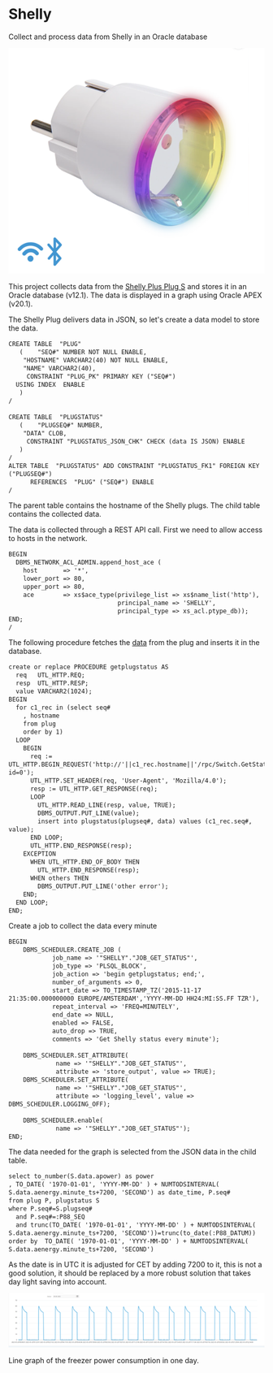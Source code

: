 # Shelly
Collect and process data from Shelly in an Oracle database

![Shelly Plus Plug S](https://github.com/shinypebbles/Shelly/blob/main/shellyplusplugs.png)

This project collects data from the [Shelly Plus Plug S](https://www.shelly.cloud/en/products/shop/shelly-plus-plug-s) and stores it in an Oracle database (v12.1). The data is displayed in a graph using Oracle APEX (v20.1).

The Shelly Plug delivers data in JSON, so let's create a data model to store the data.

```
CREATE TABLE  "PLUG" 
   (	"SEQ#" NUMBER NOT NULL ENABLE, 
	"HOSTNAME" VARCHAR2(40) NOT NULL ENABLE, 
	"NAME" VARCHAR2(40), 
	 CONSTRAINT "PLUG_PK" PRIMARY KEY ("SEQ#")
  USING INDEX  ENABLE
   )
/

CREATE TABLE  "PLUGSTATUS" 
   (	"PLUGSEQ#" NUMBER, 
	"DATA" CLOB, 
	 CONSTRAINT "PLUGSTATUS_JSON_CHK" CHECK (data IS JSON) ENABLE
   )
/
ALTER TABLE  "PLUGSTATUS" ADD CONSTRAINT "PLUGSTATUS_FK1" FOREIGN KEY ("PLUGSEQ#")
	  REFERENCES  "PLUG" ("SEQ#") ENABLE
/
```

The parent table contains the hostname of the Shelly plugs. The child table contains the collected data.

The data is collected through a REST API call. First we need to allow access to hosts in the network.

```
BEGIN
  DBMS_NETWORK_ACL_ADMIN.append_host_ace (
    host       => '*', 
    lower_port => 80,
    upper_port => 80,
    ace        => xs$ace_type(privilege_list => xs$name_list('http'),
                              principal_name => 'SHELLY',
                              principal_type => xs_acl.ptype_db)); 
END;
/
```
The following procedure fetches the [data](https://shelly-api-docs.shelly.cloud/gen2/ComponentsAndServices/Switch/#status) from the plug and inserts it in the database.
```
create or replace PROCEDURE getplugstatus AS
  req   UTL_HTTP.REQ;
  resp  UTL_HTTP.RESP;
  value VARCHAR2(1024);
BEGIN
  for c1_rec in (select seq# 
    , hostname
    from plug
    order by 1)
  LOOP
    BEGIN
      req := UTL_HTTP.BEGIN_REQUEST('http://'||c1_rec.hostname||'/rpc/Switch.GetStatus?id=0');
      UTL_HTTP.SET_HEADER(req, 'User-Agent', 'Mozilla/4.0');
      resp := UTL_HTTP.GET_RESPONSE(req);
      LOOP
        UTL_HTTP.READ_LINE(resp, value, TRUE);
        DBMS_OUTPUT.PUT_LINE(value);
        insert into plugstatus(plugseq#, data) values (c1_rec.seq#, value);
      END LOOP;
      UTL_HTTP.END_RESPONSE(resp);
    EXCEPTION
      WHEN UTL_HTTP.END_OF_BODY THEN
        UTL_HTTP.END_RESPONSE(resp);
      WHEN others THEN
        DBMS_OUTPUT.PUT_LINE('other error');
    END;
  END LOOP;
END;
```
Create a job to collect the data every minute
```
BEGIN
    DBMS_SCHEDULER.CREATE_JOB (
            job_name => '"SHELLY"."JOB_GET_STATUS"',
            job_type => 'PLSQL_BLOCK',
            job_action => 'begin getplugstatus; end;',
            number_of_arguments => 0,
            start_date => TO_TIMESTAMP_TZ('2015-11-17 21:35:00.000000000 EUROPE/AMSTERDAM','YYYY-MM-DD HH24:MI:SS.FF TZR'),
            repeat_interval => 'FREQ=MINUTELY',
            end_date => NULL,
            enabled => FALSE,
            auto_drop => TRUE,
            comments => 'Get Shelly status every minute');
 
    DBMS_SCHEDULER.SET_ATTRIBUTE( 
             name => '"SHELLY"."JOB_GET_STATUS"', 
             attribute => 'store_output', value => TRUE);
    DBMS_SCHEDULER.SET_ATTRIBUTE( 
             name => '"SHELLY"."JOB_GET_STATUS"', 
             attribute => 'logging_level', value => DBMS_SCHEDULER.LOGGING_OFF);
      
    DBMS_SCHEDULER.enable(
             name => '"SHELLY"."JOB_GET_STATUS"');
END;
```
The data needed for the graph is selected from the JSON data in the child table.
```
select to_number(S.data.apower) as power
, TO_DATE( '1970-01-01', 'YYYY-MM-DD' ) + NUMTODSINTERVAL( S.data.aenergy.minute_ts+7200, 'SECOND') as date_time, P.seq#
from plug P, plugstatus S
where P.seq#=S.plugseq#
  and P.seq#=:P88_SEQ
  and trunc(TO_DATE( '1970-01-01', 'YYYY-MM-DD' ) + NUMTODSINTERVAL( S.data.aenergy.minute_ts+7200, 'SECOND'))=trunc(to_date(:P88_DATUM)) order by  TO_DATE( '1970-01-01', 'YYYY-MM-DD' ) + NUMTODSINTERVAL( S.data.aenergy.minute_ts+7200, 'SECOND')
```
As the date is in UTC it is adjusted for CET by adding 7200 to it, this is not a good solution, it should be replaced by a more robust solution that takes day light saving into account.

![Freezer power consumption](https://github.com/shinypebbles/Shelly/blob/main/Freezer.png)

Line graph of the freezer power consumption in one day.
